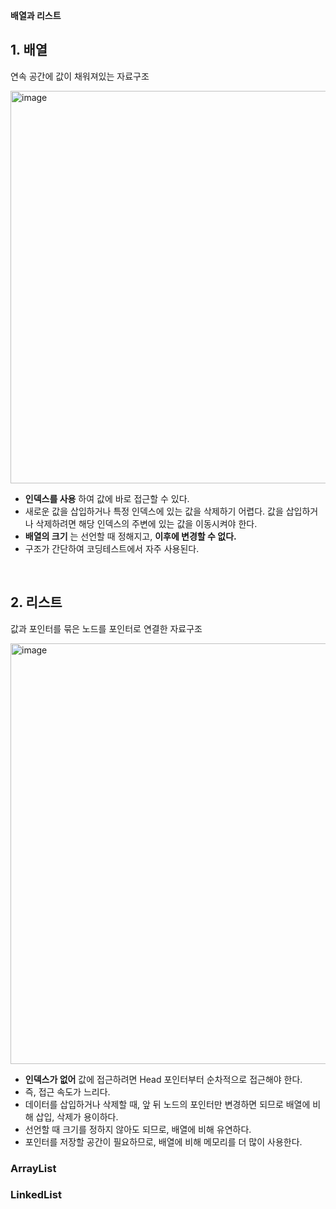 **배열과 리스트**

## 1. 배열

연속 공간에 값이 채워져있는 자료구조

<img width="628" alt="image" src="https://github.com/yoouung/AlgorithmStudy/assets/78146904/73899f1d-3884-4853-bb73-7f2a651d2470">

-   **인덱스를 사용** 하여 값에 바로 접근할 수 있다.
-   새로운 값을 삽입하거나 특정 인덱스에 있는 값을 삭제하기 어렵다. 값을 삽입하거나 삭제하려면 해당 인덱스의 주변에 있는 값을 이동시켜야 한다.
-   **배열의 크기** 는 선언할 때 정해지고, **이후에 변경할 수 없다.**
-   구조가 간단하여 코딩테스트에서 자주 사용된다.

<br/>

## 2. 리스트

값과 포인터를 묶은 노드를 포인터로 연결한 자료구조

<img width="673" alt="image" src="https://github.com/yoouung/AlgorithmStudy/assets/78146904/f025b1e0-a156-4c30-bece-b5ae26e4f267">

-   **인덱스가 없어** 값에 접근하려면 Head 포인터부터 순차적으로 접근해야 한다.
-   즉, 접근 속도가 느리다.
-   데이터를 삽입하거나 삭제할 때, 앞 뒤 노드의 포인터만 변경하면 되므로 배열에 비해 삽입, 삭제가 용이하다.
-   선언할 때 크기를 정하지 않아도 되므로, 배열에 비해 유연하다.
-   포인터를 저장할 공간이 필요하므로, 배열에 비해 메모리를 더 많이 사용한다.

### ArrayList

### LinkedList
